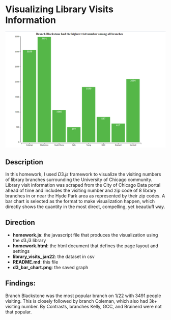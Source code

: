 
# Visualizing Library Visits Information 

![Vertical bar chart made with D3.js](d3_bar_chart.png)

## Description

In this homework, I used $D3.js$ framework to visualize the visiting numbers of library branches surrounding the University of Chicago community. Library visit information was scraped from the City of Chicago Data portal ahead of time and includes the visiting number and zip code of 8 library branches in or near the Hyde Park area as represented by their zip codes. A bar chart is selected as the format to make visualization happen, which directly shows the quantity in the most direct, compelling, yet beautiufl way. 

## Direction

- **homework.js**: the javascript file that produces the visualization using the $d3.j3$ library 
- **homework.html**: the html document that defines the page layout and settings
- **library_visits_jan22**: the dataset in csv
- **README.md**: this file
- **d3_bar_chart.png**: the saved graph

## Findings:

Branch Blackstone was the most popular branch on 1/22 with 3491 people visiting. This is closely followed by branch Coleman, which also had 3k+ visiting number. By Contrasts, branches Kelly, GCC, and Brainerd were not that popular.  